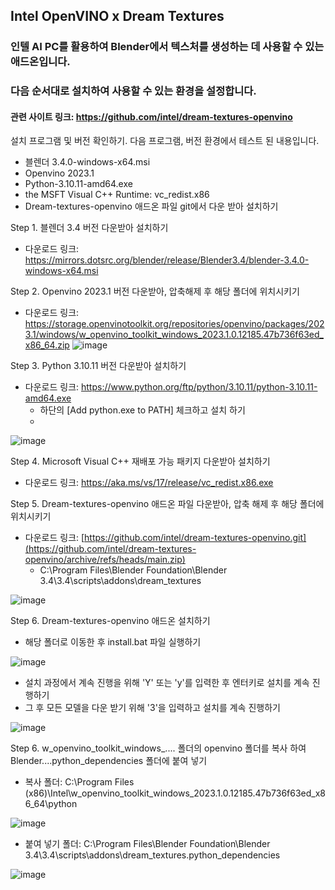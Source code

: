 ## Intel OpenVINO x Dream Textures
### 인텔 AI PC를 활용하여 Blender에서 텍스처를 생성하는 데 사용할 수 있는 애드온입니다.
### 다음 순서대로 설치하여 사용할 수 있는 환경을 설정합니다. 
#### 관련 사이트 링크: https://github.com/intel/dream-textures-openvino

설치 프로그램 및 버전 확인하기. 다음 프로그램, 버전 환경에서 테스트 된 내용입니다.
- 블렌더 3.4.0-windows-x64.msi
- Openvino 2023.1
- Python-3.10.11-amd64.exe
- the MSFT Visual C++ Runtime: vc_redist.x86
- Dream-textures-openvino  애드온 파일 git에서 다운 받아 설치하기


Step 1. 블렌더 3.4 버전 다운받아 설치하기
- 다운로드 링크: https://mirrors.dotsrc.org/blender/release/Blender3.4/blender-3.4.0-windows-x64.msi

Step 2. Openvino 2023.1 버전 다운받아, 압축해제 후 해당 폴더에 위치시키기
- 다운로드 링크: https://storage.openvinotoolkit.org/repositories/openvino/packages/2023.1/windows/w_openvino_toolkit_windows_2023.1.0.12185.47b736f63ed_x86_64.zip
![image](https://github.com/user-attachments/assets/512cba38-01c2-47a8-9965-a3e38c8f8f07)

Step 3. Python 3.10.11 버전 다운받아 설치하기
- 다운로드 링크: https://www.python.org/ftp/python/3.10.11/python-3.10.11-amd64.exe
  * 하단의 [Add python.exe to PATH] 체크하고 설치 하기
  * 
![image](https://github.com/user-attachments/assets/18ca1394-a91e-40fb-a1b4-8d3c9775cd96)


Step 4. Microsoft Visual C++ 재배포 가능 패키지 다운받아 설치하기
- 다운로드 링크: https://aka.ms/vs/17/release/vc_redist.x86.exe

Step 5. Dream-textures-openvino  애드온 파일 다운받아, 압축 해제 후 해당 폴더에 위치시키기
- 다운로드 링크: [https://github.com/intel/dream-textures-openvino.git](https://github.com/intel/dream-textures-openvino/archive/refs/heads/main.zip)
  * C:\Program Files\Blender Foundation\Blender 3.4\3.4\scripts\addons\dream_textures

![image](https://github.com/user-attachments/assets/1a0b7024-60d7-4a24-9872-cc7b588a9317)

Step 6. Dream-textures-openvino  애드온 설치하기
- 해당 폴더로 이동한 후 install.bat 파일 실행하기

![image](https://github.com/user-attachments/assets/f6fb0843-8ec5-4a94-be5c-665ad4f0b430)

- 설치 과정에서 계속 진행을 위해 'Y' 또는 'y'를 입력한 후 엔터키로 설치를 계속 진행하기
- 그 후 모든 모델을 다운 받기 위해 '3'을 입력하고 설치를 계속 진행하기

![image](https://github.com/user-attachments/assets/016c98c7-0229-48df-b67b-f5bc668b0a84)

Step 6. w_openvino_toolkit_windows_.... 폴더의 openvino 폴더를 복사 하여 Blender...\.python_dependencies 폴더에 붙여 넣기
- 복사 폴더: C:\Program Files (x86)\Intel\w_openvino_toolkit_windows_2023.1.0.12185.47b736f63ed_x86_64\python

![image](https://github.com/user-attachments/assets/0edd37c5-7b23-43bc-9d53-7301f6085118)

- 붙여 넣기 폴더: C:\Program Files\Blender Foundation\Blender 3.4\3.4\scripts\addons\dream_textures\.python_dependencies

![image](https://github.com/user-attachments/assets/1bee89be-3303-48d0-8b37-67f7ca07afa1)



